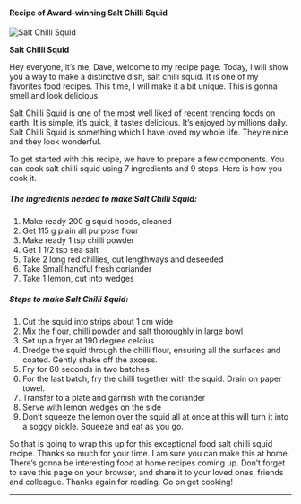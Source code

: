             

#### Recipe of Award-winning Salt Chilli Squid

![Salt Chilli Squid](https://img-global.cpcdn.com/recipes/454f6922fb42c656/751x532cq70/salt-chilli-squid-recipe-main-photo.jpg)

**Salt Chilli Squid**

Hey everyone, it’s me, Dave, welcome to my recipe page. Today, I will show you a way to make a distinctive dish, salt chilli squid. It is one of my favorites food recipes. This time, I will make it a bit unique. This is gonna smell and look delicious.

Salt Chilli Squid is one of the most well liked of recent trending foods on earth. It is simple, it’s quick, it tastes delicious. It’s enjoyed by millions daily. Salt Chilli Squid is something which I have loved my whole life. They’re nice and they look wonderful.

To get started with this recipe, we have to prepare a few components. You can cook salt chilli squid using 7 ingredients and 9 steps. Here is how you cook it.

##### The ingredients needed to make Salt Chilli Squid:

1.  Make ready 200 g squid hoods, cleaned
2.  Get 115 g plain all purpose flour
3.  Make ready 1 tsp chilli powder
4.  Get 1 1/2 tsp sea salt
5.  Take 2 long red chillies, cut lengthways and deseeded
6.  Take Small handful fresh coriander
7.  Take 1 lemon, cut into wedges

##### Steps to make Salt Chilli Squid:

1.  Cut the squid into strips about 1 cm wide
2.  Mix the flour, chilli powder and salt thoroughly in large bowl
3.  Set up a fryer at 190 degree celcius
4.  Dredge the squid through the chilli flour, ensuring all the surfaces and coated. Gently shake off the axcess.
5.  Fry for 60 seconds in two batches
6.  For the last batch, fry the chilli together with the squid. Drain on paper towel.
7.  Transfer to a plate and garnish with the coriander
8.  Serve with lemon wedges on the side
9.  Don’t squeeze the lemon over the squid all at once at this will turn it into a soggy pickle. Squeeze and eat as you go.

So that is going to wrap this up for this exceptional food salt chilli squid recipe. Thanks so much for your time. I am sure you can make this at home. There’s gonna be interesting food at home recipes coming up. Don’t forget to save this page on your browser, and share it to your loved ones, friends and colleague. Thanks again for reading. Go on get cooking!

* * *